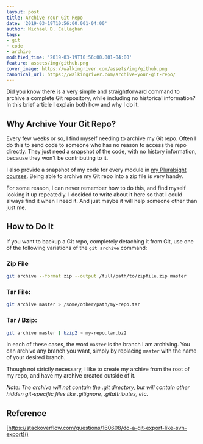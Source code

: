 ```yaml
---
layout: post
title: Archive Your Git Repo
date: '2019-03-19T10:56:00.001-04:00'
author: Michael D. Callaghan
tags: 
- git 
- code
- archive
modified_time: '2019-03-19T10:56:00.001-04:00'
feature: assets/img/github.png
cover_image: https://walkingriver.com/assets/img/github.png
canonical_url: https://walkingriver.com/archive-your-git-repo/
---
```

Did you know there is a very simple and straightforward command to archive a complete Git repository, while including no historical information? In this brief article I explain both how and why I do it.
<!--more-->

## Why Archive Your Git Repo?
Every few weeks or so, I find myself needing to archive my Git repo. Often I do this to send code to someone who has no reason to access the repo directly. They just need a snapshot of the code, with no history information, because they won't be contributing to it.

I also provide a snapshot of my code for every module in [my Pluralsight courses](https://www.pluralsight.com/authors/michael-callaghan). Being able to archive my Git repo into a zip file is very handy.

For some reason, I can never remember how to do this, and find myself looking it up repeatedly. I decided to write about it here so that I could always find it when I need it. And just maybe it will help someone other than just me.

## How to Do It
If you want to backup a Git repo, completely detaching it from Git, use one of the following variations of the `git archive` command:

### Zip File
```sh
git archive --format zip --output /full/path/to/zipfile.zip master
```

### Tar File:

```sh
git archive master > /some/other/path/my-repo.tar
```


### Tar / Bzip:

```sh
git archive master | bzip2 > my-repo.tar.bz2
```

In each of these cases, the word `master` is the branch I am archiving. You can archive any branch you want, simply by replacing `master` with the name of your desired branch.

Though not strictly necessary, I like to create my archive from the root of my repo, and have my archive created outside of it. 

_Note: The archive will not contain the .git directory, but will contain other hidden git-specific files like .gitignore, .gitattributes, etc._

## Reference

[https://stackoverflow.com/questions/160608/do-a-git-export-like-svn-export]()

